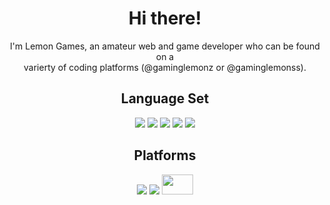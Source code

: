 <div align='center'>
  <h1>Hi there!</h1>
  <p>I'm Lemon Games, an amateur web and game developer who can be found on a<br>varierty of coding platforms (@gaminglemonz or @gaminglemonss).</p>
  
  <h2>Language Set</h2>
  <img src='https://camo.githubusercontent.com/10c7a8fa2cf317cc7c4af6f13efac086a9f0ea010f0dfc746c94e5cde310b339/68747470733a2f2f696d672e736869656c64732e696f2f62616467652f48544d4c352d4533344632363f7374796c653d666f722d7468652d6261646765266c6f676f3d68746d6c35266c6f676f436f6c6f723d7768697465'>
  <img src='https://camo.githubusercontent.com/001d4637c08910acf414f12a1682879a1f99867f6f9a3550f0541e7d03dd34a2/68747470733a2f2f696d672e736869656c64732e696f2f62616467652f435353332d3135373242363f7374796c653d666f722d7468652d6261646765266c6f676f3d63737333266c6f676f436f6c6f723d7768697465'>
  <img src='https://camo.githubusercontent.com/cfd8dead9888c223948bcc0759e9946cc953642efd598098c579e326615d7a75/68747470733a2f2f696d672e736869656c64732e696f2f62616467652f507974686f6e2d4646443433423f7374796c653d666f722d7468652d6261646765266c6f676f3d707974686f6e266c6f676f436f6c6f723d7768697465'>
  <img src='https://camo.githubusercontent.com/8392239e6c069c7894a8bde5ec7f07183f08d5b20806803fa1777a6023d40c80/68747470733a2f2f696d672e736869656c64732e696f2f62616467652f4a6176615363726970742d3332333333303f7374796c653d666f722d7468652d6261646765266c6f676f3d6a617661736372697074266c6f676f436f6c6f723d7768697465'>
  <img src='https://camo.githubusercontent.com/886e1c46655d3fc8e75e54a8429fdb546e8a0ac789e806a7d2f776275ff17bd4/68747470733a2f2f696d672e736869656c64732e696f2f62616467652f70352532306a732d4544323235443f7374796c653d666f722d7468652d6261646765266c6f676f3d7035646f746a73266c6f676f436f6c6f723d7768697465'>
  
  <h2>Platforms</h2>
  <img src='https://camo.githubusercontent.com/5bc399a3d94399edce035bd88c3958dc6b1f3dd5623c39f2f40f6be1d67348f3/68747470733a2f2f696d672e736869656c64732e696f2f62616467652f4b68616e41636164656d792d2532333134424639362e7376673f7374796c653d666f722d7468652d6261646765266c6f676f3d4b68616e41636164656d79266c6f676f436f6c6f723d7768697465'>
  <img src='https://camo.githubusercontent.com/f6e3ff180af26feb7f0fff65f6a2a280b63a89b9e92ad4b0195bd2f45f20eb47/68747470733a2f2f696d672e736869656c64732e696f2f62616467652f5265706c69742d4444313230303f7374796c653d666f722d7468652d6261646765266c6f676f3d5265706c6974266c6f676f436f6c6f723d7768697465'>
  <img src='https://avatars.githubusercontent.com/u/13521919?s=280&v=4' width='50' height='32'>
</div>
